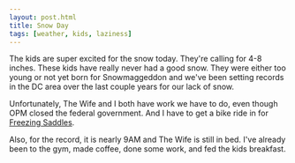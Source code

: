 ```yaml
---
layout: post.html
title: Snow Day
tags: [weather, kids, laziness]
---
```


The kids are super excited for the snow today. They're calling for 4-8 inches. These kids have really never had a good snow. They were either too young or not yet born for Snowmaggeddon and we've been setting records in the DC area over the last couple years for our lack of snow. 

Unfortunately, The Wife and I both have work we have to do, even though OPM closed the federal government. And I have to get a bike ride in for [Freezing Saddles](http://www.freezingsaddles.com). 

Also, for the record, it is nearly 9AM and The Wife is still in bed. I've already been to the gym, made coffee, done some work, and fed the kids breakfast.
